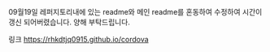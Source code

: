 09월19일 레퍼지토리내에 있는 readme와 메인 readme를 혼동하여 수정하여 시간이 갱신 되어버렸습니다. 양해 부탁드립니다.

링크 <https://rhkdtjq0915.github.io/cordova>
